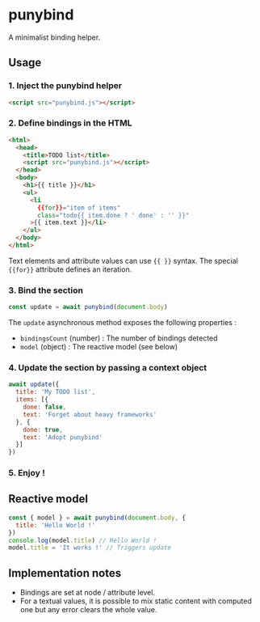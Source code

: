 # punybind

A minimalist binding helper.

## Usage

### 1. Inject the punybind helper

```html
<script src="punybind.js"></script>
``` 

### 2. Define bindings in the HTML

```html
<html>
  <head>
    <title>TODO list</title>
    <script src="punybind.js"></script>
  </head>
  <body>
    <h1>{{ title }}</h1>
    <ul>
      <li
        {{for}}="item of items"
        class="todo{{ item.done ? ' done' : '' }}"
      >{{ item.text }}</li>
    </ul>
  </body>
</html>
``` 

Text elements and attribute values can use `{{ }}` syntax.
The special `{{for}}` attribute defines an iteration.

### 3. Bind the section

```JavaScript
const update = await punybind(document.body)
```

The `update` asynchronous method exposes the following properties :
  * `bindingsCount` (number) : The number of bindings detected
  * `model` (object) : The reactive model (see below)

### 4. Update the section by passing a context object

```JavaScript
await update({
  title: 'My TODO list',
  items: [{
    done: false,
    text: 'Forget about heavy frameworks'
  }, {
    done: true,
    text: 'Adopt punybind'
  }]
})
```

### 5. Enjoy !

## Reactive model

```JavaScript
const { model } = await punybind(document.body, {
  title: 'Hello World !'
})
console.log(model.title) // Hello World !
model.title = 'It works !' // Triggers update
```

## Implementation notes

* Bindings are set at node / attribute level.
* For a textual values, it is possible to mix static content with computed one but any error clears the whole value.
